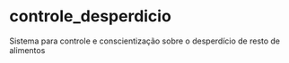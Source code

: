 # controle_desperdicio
 Sistema para controle e conscientização sobre o desperdício de resto de alimentos
